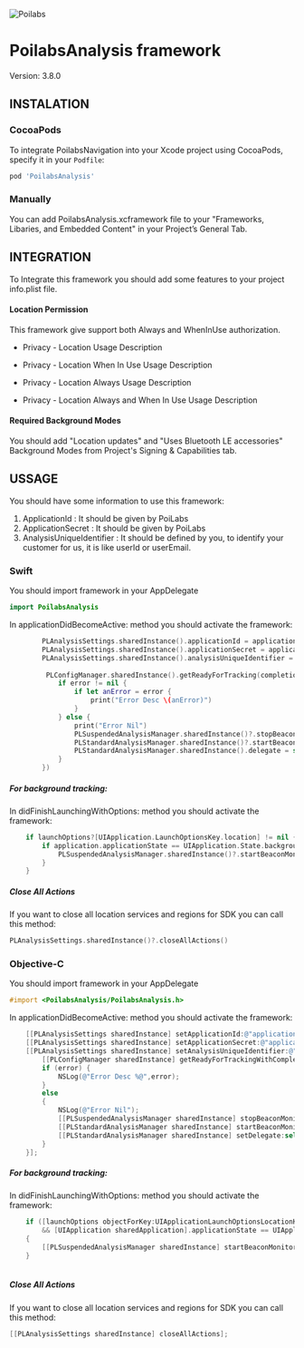 ![Poilabs](https://www.poilabs.com/public/img/poi-labs-logo.png)

# PoilabsAnalysis framework

Version: 3.8.0

## INSTALATION

### CocoaPods

To integrate PoilabsNavigation into your Xcode project using CocoaPods, specify it in your `Podfile`:

```ruby
pod 'PoilabsAnalysis'
```
### Manually
You can add PoilabsAnalysis.xcframework file to your "Frameworks, Libaries, and Embedded Content" in your Project’s General Tab.
## INTEGRATION
To Integrate this framework you should add some features to your project info.plist file.

#### Location Permission
This framework give support both Always and WhenInUse authorization.
 - Privacy - Location Usage Description

 - Privacy - Location When In Use Usage Description

 - Privacy - Location Always Usage Description

- Privacy - Location Always and When In Use Usage Description

#### Required Background Modes

You should add "Location updates" and "Uses Bluetooth LE accessories" Background Modes from Project's Signing & Capabilities tab.

## USSAGE


You should have some information to use this framework:

1. ApplicationId : It should be given by PoiLabs
2. ApplicationSecret : It should be given by PoiLabs
3. AnalysisUniqueIdentifier : It should be defined by you, to identify your customer for us, it is like userId or userEmail.

### Swift

You should import framework in your AppDelegate

```swift
import PoilabsAnalysis
```

In applicationDidBecomeActive: method you should activate the framework:

```swift
        PLAnalysisSettings.sharedInstance().applicationId = applicationId
        PLAnalysisSettings.sharedInstance().applicationSecret = applicationSecret
        PLAnalysisSettings.sharedInstance().analysisUniqueIdentifier = uniqueIdentifier
        
         PLConfigManager.sharedInstance().getReadyForTracking(completionHandler: { error in
            if error != nil {
                if let anError = error {
                    print("Error Desc \(anError)")
                }
            } else {
                print("Error Nil")
                PLSuspendedAnalysisManager.sharedInstance()?.stopBeaconMonitoring()
                PLStandardAnalysisManager.sharedInstance()?.startBeaconMonitoring()
                PLStandardAnalysisManager.sharedInstance().delegate = self as? PLAnalysisManagerDelegate
            }
        })
```

##### For background tracking:

In didFinishLaunchingWithOptions:  method you should activate the framework:

```swift
    if launchOptions?[UIApplication.LaunchOptionsKey.location] != nil {
        if application.applicationState == UIApplication.State.background {
            PLSuspendedAnalysisManager.sharedInstance()?.startBeaconMonitoring()
        }
    }
```

##### Close All Actions
If you want to close all location services and regions for SDK you can call this method:

```swift
PLAnalysisSettings.sharedInstance()?.closeAllActions()
```

### Objective-C
You should import framework in your AppDelegate

```objective-c
#import <PoilabsAnalysis/PoilabsAnalysis.h>
```

In applicationDidBecomeActive: method you should activate the framework:

```objective-c
    [[PLAnalysisSettings sharedInstance] setApplicationId:@"applicationId"];
    [[PLAnalysisSettings sharedInstance] setApplicationSecret:@"applicationSecret"];
    [[PLAnalysisSettings sharedInstance] setAnalysisUniqueIdentifier:@"uniqueIdentifier"];
        [[PLConfigManager sharedInstance] getReadyForTrackingWithCompletionHandler:^(PLError *error) {
        if (error) {
            NSLog(@"Error Desc %@",error);
        }
        else
        {
            NSLog(@"Error Nil");
            [[PLSuspendedAnalysisManager sharedInstance] stopBeaconMonitoring];
            [[PLStandardAnalysisManager sharedInstance] startBeaconMonitoring];
            [[PLStandardAnalysisManager sharedInstance] setDelegate:self];
        }
    }];
```

##### For background tracking:

In didFinishLaunchingWithOptions:  method you should activate the framework:

```objective-c
    if ([launchOptions objectForKey:UIApplicationLaunchOptionsLocationKey]
        && [UIApplication sharedApplication].applicationState == UIApplicationStateBackground)
    {
        [[PLSuspendedAnalysisManager sharedInstance] startBeaconMonitoring];
    }
    
```

##### Close All Actions
If you want to close all location services and regions for SDK you can call this method:

```objective-c
[[PLAnalysisSettings sharedInstance] closeAllActions];
```
